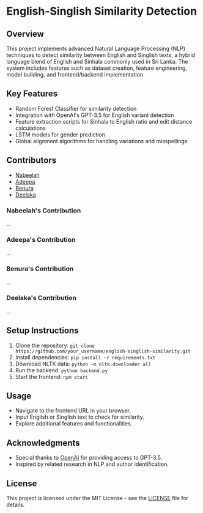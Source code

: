 # English-Singlish Similarity Detection

## Overview
This project implements advanced Natural Language Processing (NLP) techniques to detect similarity between English and Singlish texts, a hybrid language blend of English and Sinhala commonly used in Sri Lanka. The system includes features such as dataset creation, feature engineering, model building, and frontend/backend implementation.

## Key Features
- Random Forest Classifier for similarity detection
- Integration with OpenAI's GPT-3.5 for English variant detection
- Feature extraction scripts for Sinhala to English ratio and edit distance calculations
- LSTM models for gender prediction
- Global alignment algorithms for handling variations and misspellings

## Contributors
- [Nabeelah](https://github.com/nabeelah)
- [Adeepa](https://github.com/adeepa)
- [Benura](https://github.com/benura)
- [Deelaka](https://github.com/deelaka)

### Nabeelah's Contribution
...

### Adeepa's Contribution
...

### Benura's Contribution
...

### Deelaka's Contribution
...

## Setup Instructions
1. Clone the repository: `git clone https://github.com/your_username/english-singlish-similarity.git`
2. Install dependencies: `pip install -r requirements.txt`
3. Download NLTK data: `python -m nltk.downloader all`
4. Run the backend: `python backend.py`
5. Start the frontend: `npm start`

## Usage
- Navigate to the frontend URL in your browser.
- Input English or Singlish text to check for similarity.
- Explore additional features and functionalities.

## Acknowledgments
- Special thanks to [OpenAI](https://openai.com) for providing access to GPT-3.5.
- Inspired by related research in NLP and author identification.

## License
This project is licensed under the MIT License - see the [LICENSE](LICENSE) file for details.
